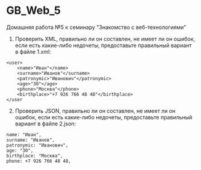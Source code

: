 # GB_Web_5
Домашняя работа №5 к семинару "Знакомство с веб-технологиями"

1. Проверить XML, правильно ли он составлен, не имеет ли он ошибок, если есть какие-либо недочеты, предоставьте правильный вариант в файле 1.xml:

```
<user>
	<name>"Иван"</name>
	<surname>"Иванов"</surname>
	<patronymic>"Иванович"</patronymic>
	<age>"30"</age>
	<phone>"Москва"</phone>
	<birthplace>"+7 926 766 48 48"</birthplace>
</user
```

2. Проверить JSON, правильно ли он составлен, не имеет ли он ошибок, если есть какие-либо недочеты, предоставьте правильный вариант в файле 2.json:

```
name: "Иван",
surname: "Иванов",
patronymic: "Иванович",
age: "30",
birthplace: "Москва",
phone: +7 926 766 48 48,
```
